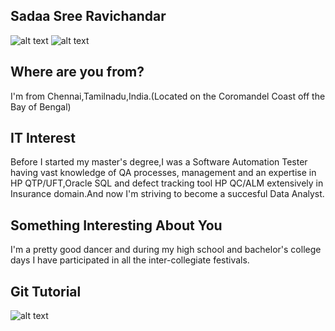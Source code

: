 ## Sadaa Sree Ravichandar
![alt text](https://github.com/illinoistech-itm/sravichandar/blob/master/ITMD-521/Images/Post%20HSB%20Picture.jpg "Sadaa")
![alt text](https://github.com/illinoistech-itm/sravichandar/blob/master/ITMD-521/Images/Independent.jpg "Independent women")
## Where are you from?
I'm from Chennai,Tamilnadu,India.(Located on the Coromandel Coast off the Bay of Bengal) 
## IT Interest
Before I started my master's degree,I was a Software Automation Tester having vast knowledge of QA processes, management and an expertise in HP QTP/UFT,Oracle SQL and defect tracking tool HP QC/ALM extensively in Insurance domain.And now I'm striving to become a succesful Data Analyst.
## Something Interesting About You
I'm a pretty good dancer and during my high school and bachelor's college days I have participated in all the inter-collegiate festivals.
## Git Tutorial
![alt text](https://github.com/illinoistech-itm/sravichandar/blob/master/ITMD-521/Images/Badge%20Of%20Completion.jpg "Level 1 Badge Of Completion")
